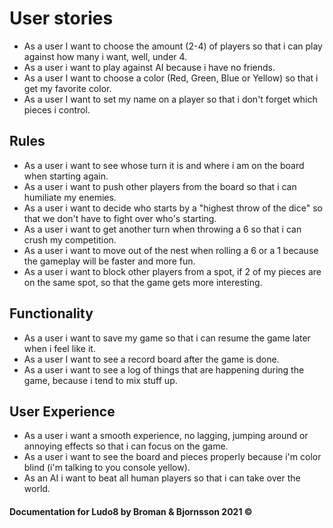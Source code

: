 # User stories


* As a user I want to choose the amount (2-4) of players so that i can play against how many i want, well, under 4.
* As a user i want to play against AI because i have no friends.
* As a user I want to choose a color (Red, Green, Blue or Yellow) so that i get my favorite color.
* As a user I want to set my name on a player so that i don't forget which pieces i control.

## Rules
* As a user i want to see whose turn it is and where i am on the board when starting again.
* As a user i want to push other players from the board so that i can humiliate my enemies.
* As a user i want to decide who starts by a "highest throw of the dice" so that we don't have to fight over who's starting. 
* As a user i want to get another turn when throwing a 6 so that i can crush my competition.
* As a user i want to move out of the nest when rolling a 6 or a 1 because the gameplay will be faster and more fun.
* As a user i want to block other players from a spot, if 2 of my pieces are on the same spot, so that the game gets more interesting.

## Functionality
* As a user i want to save my game so that i can resume the game later when i feel like it.
* As a user I want to see a record board after the game is done.
* As a user i want to see a log of things that are happening during the game, because i tend to mix stuff up. 

## User Experience
* As a user i want a smooth experience, no lagging, jumping around or annoying effects so that i can focus on the game.
* As a user i want to see the board and pieces properly because i'm color blind (i'm talking to you console yellow).
* As an AI i want to beat all human players so that i can take over the world. 

#### Documentation for Ludo8 by Broman & Bjornsson 2021 ©
